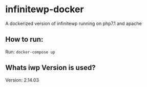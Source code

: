 # infinitewp-docker
A dockerized version of infinitewp running on php7.1 and apache

## How to run:
Run: `docker-compose up`

## Whats iwp Version is used?
Version: 2.14.03
